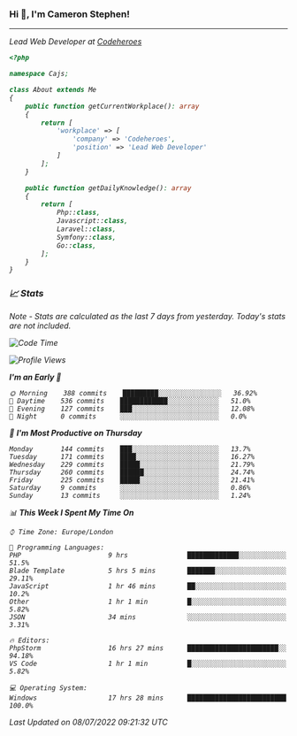 ### Hi 👋, I'm Cameron Stephen!
<hr>
<p><em>Lead Web Developer at <a href="https://codeheroes.co.uk">Codeheroes</a></p>


```php
<?php

namespace Cajs;

class About extends Me
{
    public function getCurrentWorkplace(): array
    {
        return [
            'workplace' => [
                'company' => 'Codeheroes',
                'position' => 'Lead Web Developer'
            ]
        ];
    }

    public function getDailyKnowledge(): array
    {
        return [
            Php::class,
            Javascript::class,
            Laravel::class,
            Symfony::class,
            Go::class,
        ];
    }
}
```

### 📈 Stats
<p><em>Note - Stats are calculated as the last 7 days from yesterday. Today's stats are not included.</em></p>


<!--START_SECTION:waka-->
![Code Time](http://img.shields.io/badge/Code%20Time-3%2C003%20hrs%2012%20mins-blue)

![Profile Views](http://img.shields.io/badge/Profile%20Views-0-blue)

**I'm an Early 🐤** 

```text
🌞 Morning    388 commits    █████████░░░░░░░░░░░░░░░░   36.92% 
🌆 Daytime    536 commits    ████████████░░░░░░░░░░░░░   51.0% 
🌃 Evening    127 commits    ███░░░░░░░░░░░░░░░░░░░░░░   12.08% 
🌙 Night      0 commits      ░░░░░░░░░░░░░░░░░░░░░░░░░   0.0%

```
📅 **I'm Most Productive on Thursday** 

```text
Monday       144 commits    ███░░░░░░░░░░░░░░░░░░░░░░   13.7% 
Tuesday      171 commits    ████░░░░░░░░░░░░░░░░░░░░░   16.27% 
Wednesday    229 commits    █████░░░░░░░░░░░░░░░░░░░░   21.79% 
Thursday     260 commits    ██████░░░░░░░░░░░░░░░░░░░   24.74% 
Friday       225 commits    █████░░░░░░░░░░░░░░░░░░░░   21.41% 
Saturday     9 commits      ░░░░░░░░░░░░░░░░░░░░░░░░░   0.86% 
Sunday       13 commits     ░░░░░░░░░░░░░░░░░░░░░░░░░   1.24%

```


📊 **This Week I Spent My Time On** 

```text
⌚︎ Time Zone: Europe/London

💬 Programming Languages: 
PHP                      9 hrs               █████████████░░░░░░░░░░░░   51.5% 
Blade Template           5 hrs 5 mins        ███████░░░░░░░░░░░░░░░░░░   29.11% 
JavaScript               1 hr 46 mins        ██░░░░░░░░░░░░░░░░░░░░░░░   10.2% 
Other                    1 hr 1 min          █░░░░░░░░░░░░░░░░░░░░░░░░   5.82% 
JSON                     34 mins             ░░░░░░░░░░░░░░░░░░░░░░░░░   3.31%

🔥 Editors: 
PhpStorm                 16 hrs 27 mins      ███████████████████████░░   94.18% 
VS Code                  1 hr 1 min          █░░░░░░░░░░░░░░░░░░░░░░░░   5.82%

💻 Operating System: 
Windows                  17 hrs 28 mins      █████████████████████████   100.0%

```


 Last Updated on 08/07/2022 09:21:32 UTC
<!--END_SECTION:waka-->
